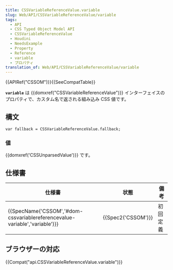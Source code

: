 ```yaml
---
title: CSSVariableReferenceValue.variable
slug: Web/API/CSSVariableReferenceValue/variable
tags:
  - API
  - CSS Typed Object Model API
  - CSSVariableReferenceValue
  - Houdini
  - NeedsExample
  - Property
  - Reference
  - variable
  - プロパティ
translation_of: Web/API/CSSVariableReferenceValue/variable
---
```

{{APIRef("CSSOM")}}{{SeeCompatTable}}

**`variable`** は {{domxref("CSSVariableReferenceValue")}} インターフェイスのプロパティで、カスタム名で返される組み込み CSS 値です。

## 構文

    var fallback = CSSVariableReferenceValue.fallback;

### 値

{{domxref('CSSUnparsedValue')}} です。

## 仕様書

| 仕様書                                                                                               | 状態                     | 備考     |
| ---------------------------------------------------------------------------------------------------- | ------------------------ | -------- |
| {{SpecName('CSSOM','#dom-cssvariablereferencevalue-variable','variable')}} | {{Spec2('CSSOM')}} | 初回定義 |

## ブラウザーの対応

{{Compat("api.CSSVariableReferenceValue.variable")}}

